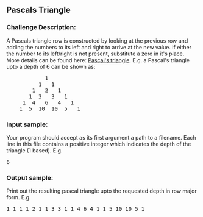 <h2>Pascals Triangle</h2>

<h3>Challenge Description:</h3>

<p>
    A Pascals triangle row is constructed by looking at the previous row and
    adding the numbers to its left and right to arrive at the new value.
    If either the number to its left/right is not present, substitute a zero
    in it&apos;s place. More details can be found here:
<a href="http://en.wikipedia.org/wiki/Pascal&apos;s_triangle">Pascal&apos;s triangle</a>. E.g.
    a Pascal&apos;s triangle upto a depth of 6 can be shown as:
</p>
<pre>            1
          1   1
        1   2   1
       1  3   3   1
     1  4   6   4   1
    1  5  10  10  5   1
</pre>

<h3>Input sample:</h3>
<p>
    Your program should accept as its first argument a path to a filename.
    Each line in this file contains a positive integer which indicates the
    depth of the triangle (1 based). E.g.
</p>
<pre>6</pre>

<h3>Output sample:</h3>

<p>
    Print out the resulting pascal triangle upto the requested depth in
    row major form. E.g.
</p>
<pre>1 1 1 1 2 1 1 3 3 1 1 4 6 4 1 1 5 10 10 5 1</pre>